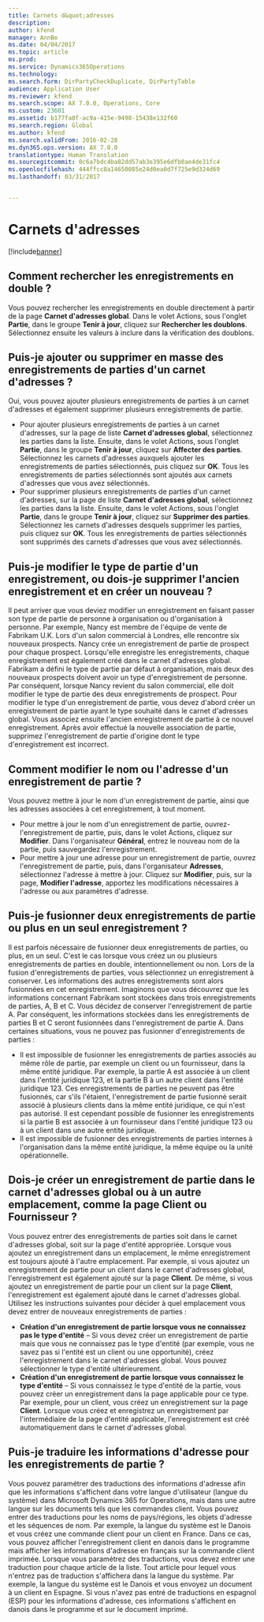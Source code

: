```yaml
---
title: Carnets d&quot;adresses
description: 
author: kfend
manager: AnnBe
ms.date: 04/04/2017
ms.topic: article
ms.prod: 
ms.service: Dynamics365Operations
ms.technology: 
ms.search.form: DirPartyCheckDuplicate, DirPartyTable
audience: Application User
ms.reviewer: kfend
ms.search.scope: AX 7.0.0, Operations, Core
ms.custom: 23601
ms.assetid: b177fa0f-ac9a-415e-9498-15438e132f60
ms.search.region: Global
ms.author: kfend
ms.search.validFrom: 2016-02-28
ms.dyn365.ops.version: AX 7.0.0
translationtype: Human Translation
ms.sourcegitcommit: 0c6a7bdc4ba82dd57ab3e395e6dfb0ae4de31fc4
ms.openlocfilehash: 444ffcc8a14650085e24d0ea0d7f725e9d324d69
ms.lasthandoff: 03/31/2017


---
```


# <a name="address-books"></a>Carnets d'adresses

[!include[banner](../includes/banner.md)]




<a name="how-do-i-check-for-duplicate-records"></a>Comment rechercher les enregistrements en double ?
-------------------------------------

Vous pouvez rechercher les enregistrements en double directement à partir de la page **Carnet d'adresses global**. Dans le volet Actions, sous l'onglet **Partie**, dans le groupe **Tenir à jour**, cliquez sur **Rechercher les doublons**. Sélectionnez ensuite les valeurs à inclure dans la vérification des doublons.

## <a name="can-i-bulk-add-or-delete-party-records-from-an-address-book"></a>Puis-je ajouter ou supprimer en masse des enregistrements de parties d'un carnet d'adresses ?
Oui, vous pouvez ajouter plusieurs enregistrements de parties à un carnet d'adresses et également supprimer plusieurs enregistrements de partie.

-   Pour ajouter plusieurs enregistrements de parties à un carnet d'adresses, sur la page de liste **Carnet d'adresses global**, sélectionnez les parties dans la liste. Ensuite, dans le volet Actions, sous l'onglet **Partie**, dans le groupe **Tenir à jour**, cliquez sur **Affecter des parties**. Sélectionnez les carnets d'adresses auxquels ajouter les enregistrements de parties sélectionnés, puis cliquez sur **OK**. Tous les enregistrements de parties sélectionnés sont ajoutés aux carnets d'adresses que vous avez sélectionnés.
-   Pour supprimer plusieurs enregistrements de parties d'un carnet d'adresses, sur la page de liste **Carnet d'adresses global**, sélectionnez les parties dans la liste. Ensuite, dans le volet Actions, sous l'onglet **Partie**, dans le groupe **Tenir à jour**, cliquez sur **Supprimer des parties**. Sélectionnez les carnets d'adresses desquels supprimer les parties, puis cliquez sur **OK**. Tous les enregistrements de parties sélectionnés sont supprimés des carnets d'adresses que vous avez sélectionnés.

## <a name="can-i-change-the-party-type-of-a-record-or-do-i-have-to-delete-the-old-record-and-create-a-new-one"></a>Puis-je modifier le type de partie d'un enregistrement, ou dois-je supprimer l'ancien enregistrement et en créer un nouveau ?
Il peut arriver que vous deviez modifier un enregistrement en faisant passer son type de partie de personne à organisation ou d'organisation à personne. Par exemple, Nancy est membre de l'équipe de vente de Fabrikam U.K. Lors d'un salon commercial à Londres, elle rencontre six nouveaux prospects. Nancy crée un enregistrement de partie de prospect pour chaque prospect. Lorsqu'elle enregistre les enregistrements, chaque enregistrement est également créé dans le carnet d'adresses global. Fabrikam a défini le type de partie par défaut à organisation, mais deux des nouveaux prospects doivent avoir un type d'enregistrement de personne. Par conséquent, lorsque Nancy revient du salon commercial, elle doit modifier le type de partie des deux enregistrements de prospect. Pour modifier le type d'un enregistrement de partie, vous devez d'abord créer un enregistrement de partie ayant le type souhaité dans le carnet d'adresses global. Vous associez ensuite l'ancien enregistrement de partie à ce nouvel enregistrement. Après avoir effectué la nouvelle association de partie, supprimez l'enregistrement de partie d'origine dont le type d'enregistrement est incorrect.

## <a name="how-do-i-change-the-name-or-address-of-a-party-record"></a>Comment modifier le nom ou l'adresse d'un enregistrement de partie ?
Vous pouvez mettre à jour le nom d'un enregistrement de partie, ainsi que les adresses associées à cet enregistrement, à tout moment.

-   Pour mettre à jour le nom d'un enregistrement de partie, ouvrez-l'enregistrement de partie, puis, dans le volet Actions, cliquez sur **Modifier**. Dans l'organisateur **Général**, entrez le nouveau nom de la partie, puis sauvegardez l'enregistrement.
-   Pour mettre à jour une adresse pour un enregistrement de partie, ouvrez l'enregistrement de partie, puis, dans l'organisateur **Adresses**, sélectionnez l'adresse à mettre à jour. Cliquez sur **Modifier**, puis, sur la page, **Modifier l'adresse**, apportez les modifications nécessaires à l'adresse ou aux paramètres d'adresse.

## <a name="can-i-merge-two-or-more-party-records-into-one-record"></a>Puis-je fusionner deux enregistrements de partie ou plus en un seul enregistrement ?
Il est parfois nécessaire de fusionner deux enregistrements de parties, ou plus, en un seul. C'est le cas lorsque vous créez un ou plusieurs enregistrements de parties en double, intentionnellement ou non. Lors de la fusion d'enregistrements de parties, vous sélectionnez un enregistrement à conserver. Les informations des autres enregistrements sont alors fusionnées en cet enregistrement. Imaginons que vous découvrez que les informations concernant Fabrikam sont stockées dans trois enregistrements de parties, A, B et C. Vous décidez de conserver l'enregistrement de partie A. Par conséquent, les informations stockées dans les enregistrements de parties B et C seront fusionnées dans l'enregistrement de partie A. Dans certaines situations, vous ne pouvez pas fusionner d'enregistrements de parties :

-   Il est impossible de fusionner les enregistrements de parties associés au même rôle de partie, par exemple un client ou un fournisseur, dans la même entité juridique. Par exemple, la partie A est associée à un client dans l'entité juridique 123, et la partie B à un autre client dans l'entité juridique 123. Ces enregistrements de parties ne peuvent pas être fusionnés, car s'ils l'étaient, l'enregistrement de partie fusionné serait associé à plusieurs clients dans la même entité juridique, ce qui n'est pas autorisé. Il est cependant possible de fusionner les enregistrements si la partie B est associée à un fournisseur dans l'entité juridique 123 ou à un client dans une autre entité juridique.
-   Il est impossible de fusionner des enregistrements de parties internes à l'organisation dans la même entité juridique, la même équipe ou la unité opérationnelle.

## <a name="should-i-create-a-party-record-in-the-global-address-book-or-in-another-place-such-as-the-customer-or-vendor-page"></a>Dois-je créer un enregistrement de partie dans le carnet d'adresses global ou à un autre emplacement, comme la page Client ou Fournisseur ?
Vous pouvez entrer des enregistrements de parties soit dans le carnet d'adresses global, soit sur la page d'entité appropriée. Lorsque vous ajoutez un enregistrement dans un emplacement, le même enregistrement est toujours ajouté à l'autre emplacement. Par exemple, si vous ajoutez un enregistrement de partie pour un client dans le carnet d'adresses global, l'enregistrement est également ajouté sur la page **Client**. De même, si vous ajoutez un enregistrement de partie pour un client sur la page **Client**, l'enregistrement est également ajouté dans le carnet d'adresses global. Utilisez les instructions suivantes pour décider à quel emplacement vous devez entrer de nouveaux enregistrements de parties :

-   **Création d'un enregistrement de partie lorsque vous ne connaissez pas le type d'entité** – Si vous devez créer un enregistrement de partie mais que vous ne connaissez pas le type d'entité (par exemple, vous ne savez pas si l'entité est un client ou une opportunité), créez l'enregistrement dans le carnet d'adresses global. Vous pouvez sélectionner le type d'entité ultérieurement.
-   **Création d'un enregistrement de partie lorsque vous connaissez le type d'entité** – Si vous connaissez le type d'entité de la partie, vous pouvez créer un enregistrement dans la page applicable pour ce type. Par exemple, pour un client, vous créez un enregistrement sur la page **Client**. Lorsque vous créez et enregistrez un enregistrement par l'intermédiaire de la page d'entité applicable, l'enregistrement est créé automatiquement dans le carnet d'adresses global.

## <a name="can-i-translate-address-information-for-party-records"></a>Puis-je traduire les informations d'adresse pour les enregistrements de partie ?
Vous pouvez paramétrer des traductions des informations d'adresse afin que les informations s'affichent dans votre langue d'utilisateur (langue du système) dans Microsoft Dynamics 365 for Operations, mais dans une autre langue sur les documents tels que les commandes client. Vous pouvez entrer des traductions pour les noms de pays/régions, les objets d'adresse et les séquences de nom. Par exemple, la langue du système est le Danois et vous créez une commande client pour un client en France. Dans ce cas, vous pouvez afficher l'enregistrement client en danois dans le programme mais afficher les informations d'adresse en français sur la commande client imprimée. Lorsque vous paramétrez des traductions, vous devez entrer une traduction pour chaque article de la liste. Tout article pour lequel vous n'entrez pas de traduction s'affichera dans la langue du système. Par exemple, la langue du système est le Danois et vous envoyez un document à un client en Espagne. Si vous n'avez pas entré de traductions en espagnol (ESP) pour les informations d'adresse, ces informations s'affichent en danois dans le programme et sur le document imprimé.




